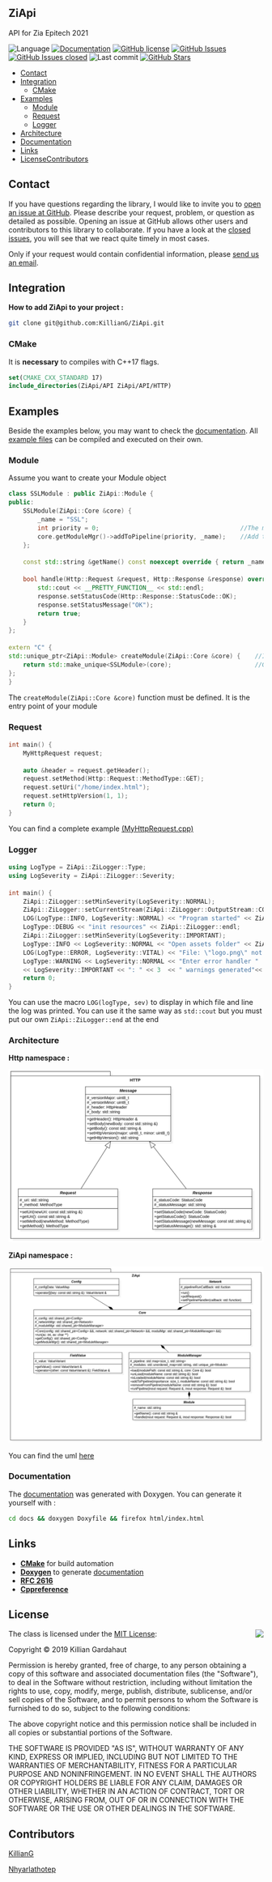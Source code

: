 ## ZiApi

API for Zia Epitech 2021

![Language](https://img.shields.io/github/languages/top/KillianG/ZiApi.svg?style=flat)
[![Documentation](https://img.shields.io/badge/docs-doxygen-blue.svg?style=flat)](https://killiang.github.io/)
[![GitHub license](https://img.shields.io/badge/license-MIT-blue.svg?style=flat)](https://github.com/KillianG/ZiApi/blob/master/LICENSE)
[![GitHub Issues](https://img.shields.io/github/issues/KillianG/ZiApi.svg?style=flat)](https://github.com/KillianG/ZiApi/issues)
[![GitHub Issues closed](https://img.shields.io/github/issues-closed-raw/KillianG/ZiApi.svg?style=flat)](https://github.com/KillianG/ZiApi/issues?utf8=%E2%9C%93&q=is%3Aissue+is%3Aclosed)
![Last commit](https://img.shields.io/github/last-commit/KillianG/ZiApi.svg?style=flat)
[![GitHub Stars](https://img.shields.io/github/stars/KillianG/ZiApi.svg?style=social)](https://github.com/KillianG/ZiApi)

- [Contact](#contact)
- [Integration](#integration)
  - [CMake](#cmake)
- [Examples](#examples)  
  - [Module](#module)
  - [Request](#request)
  - [Logger](#logger)
- [Architecture](#architecture)
- [Documentation](#documentation)
- [Links](#links)
- [License](#license)[Contributors](#Contributors)

## Contact
If you have questions regarding the library, I would like to invite you to [open an issue at GitHub](https://github.com/KillianG/ZiApi/issues/new). Please describe your request, problem, or question as detailed as possible. Opening an issue at GitHub allows other users and contributors to this library to collaborate. If you have a look at the [closed issues](https://github.com/KillianG/ZiApi/issues?q=is%3Aissue+is%3Aclosed), you will see that we react quite timely in most cases.

Only if your request would contain confidential information, please [send us an email](mailto:nathan.lebon@epitech.eu).

## Integration
**How to add ZiApi to your project :**
```bash
git clone git@github.com:KillianG/ZiApi.git
```
### CMake
It is **necessary** to compiles with  C++17 flags.
```cmake
set(CMAKE_CXX_STANDARD 17)
include_directories(ZiApi/API ZiApi/API/HTTP)
```

## Examples

Beside the examples below, you may want to check the [documentation](https://killiang.github.io/). 
All [example files](https://github.com/KillianG/ZiApi/tree/master/examples) can be compiled and executed on their own.

### Module
Assume you want to create your Module object

```c++
class SSLModule : public ZiApi::Module {
public:
    SSLModule(ZiApi::Core &core) {
        _name = "SSL";
        int priority = 0;                                       //The module priority can be set in the config file
        core.getModuleMgr()->addToPipeline(priority, _name);    //Add the module to the processing list
    };

    const std::string &getName() const noexcept override { return _name; }

    bool handle(Http::Request &request, Http::Response &response) override {    //Do your things here
        std::cout << __PRETTY_FUNCTION__ << std::endl;                          //virtual bool SSLModule::handle(Http::Request&, Http::Response&)
        response.setStatusCode(Http::Response::StatusCode::OK);
        response.setStatusMessage("OK");
        return true;
    }
};

extern "C" {
std::unique_ptr<ZiApi::Module> createModule(ZiApi::Core &core) {    //It will be called by the dl functions
    return std::make_unique<SSLModule>(core);                       //Gives the Core to the module if needed
};
}
```

The `createModule(ZiApi::Core &core)` function must be defined. It is the entry point of your module

### Request

```c++
int main() {
    MyHttpRequest request;

    auto &header = request.getHeader();                                     //Get the request's header
    request.setMethod(Http::Request::MethodType::GET);                      //Sets the request's method
    request.setUri("/home/index.html");                                     //Sets the request's uri
    request.setHttpVersion(1, 1);                                           //Sets the request's versions
    return 0;
}
```

You can find a complete example [(MyHttpRequest.cpp)](https://github.com/KillianG/ZiApi/blob/master/examples/MyHttpRequest.cpp)

### Logger

```c++
using LogType = ZiApi::ZiLogger::Type;
using LogSeverity = ZiApi::ZiLogger::Severity;

int main() {
    ZiApi::ZiLogger::setMinSeverity(LogSeverity::NORMAL);                                                    //sets the severity at normal
    ZiApi::ZiLogger::setCurrentStream(ZiApi::ZiLogger::OutputStream::COUT);                                  //sets the logger output on the standard output
    LOG(LogType::INFO, LogSeverity::NORMAL) << "Program started" << ZiApi::ZiLogger::endl;                   //[INFO] LoggerTest.cpp:13 : Program started
    LogType::DEBUG << "init resources" << ZiApi::ZiLogger::endl;                                             //[DEBUG] init resources
    ZiApi::ZiLogger::setMinSeverity(LogSeverity::IMPORTANT);                                                 //sets the severity at important
    LogType::INFO << LogSeverity::NORMAL << "Open assets folder" << ZiApi::ZiLogger::endl;                   //not showed because normal < important
    LOG(LogType::ERROR, LogSeverity::VITAL) << "File: \"logo.png\" not found" << ZiApi::ZiLogger::endl;      //[ERROR] LoggerTest.cpp:17 : File: "logo.png" not found
    LogType::WARNING << LogSeverity::NORMAL << "Enter error handler "
    << LogSeverity::IMPORTANT << ": " << 3  << " warnings generated"<< ZiApi::ZiLogger::endl;                //[WARNING] : 3 warnings generated
    return 0;
}
```
You can use the macro `LOG(logType, sev)` to display in which file and line the log was printed. You can use it the same way as `std::cout` but you must put our own `ZiApi::ZiLogger::end` at the end

### Architecture

**Http namespace :**

[![Http](https://raw.githubusercontent.com/KillianG/ZiApi/master/docs/HTTP.png)](https://github.com/KillianG/ZiApi/blob/master/docs/HTTP.png)

**ZiApi namespace :**

[![ZiApi](https://raw.githubusercontent.com/KillianG/ZiApi/master/docs/ZiApi.png)](https://github.com/KillianG/ZiApi/blob/master/docs/ZiApi.png)

You can find the uml [here](https://github.com/KillianG/ZiApi/blob/master/docs/Zia.mdj)

### Documentation
The [documentation](https://killiang.github.io/) was generated with Doxygen. You can generate it yourself with :
```bash
cd docs && doxygen Doxyfile && firefox html/index.html
```

## Links
- [**CMake**](https://cmake.org) for build automation
- [**Doxygen**](http://www.doxygen.nl/) to generate [documentation](https://killiang.github.io/)
- [**RFC 2616**](https://www.ietf.org/rfc/rfc2616.txt)
- [**Cppreference**](https://en.cppreference.com/w/)

## License
<img align="right" src="http://opensource.org/trademarks/opensource/OSI-Approved-License-100x137.png">

The class is licensed under the [MIT License](http://opensource.org/licenses/MIT):

Copyright &copy; 2019 Killian Gardahaut

Permission is hereby granted, free of charge, to any person obtaining a copy of this software and associated documentation files (the "Software"), to deal in the Software without restriction, including without limitation the rights to use, copy, modify, merge, publish, distribute, sublicense, and/or sell copies of the Software, and to permit persons to whom the Software is furnished to do so, subject to the following conditions: 

The above copyright notice and this permission notice shall be included in all copies or substantial portions of the Software.

THE SOFTWARE IS PROVIDED "AS IS", WITHOUT WARRANTY OF ANY KIND, EXPRESS OR IMPLIED, INCLUDING BUT NOT LIMITED TO THE WARRANTIES OF MERCHANTABILITY, FITNESS FOR A PARTICULAR PURPOSE AND NONINFRINGEMENT. IN NO EVENT SHALL THE AUTHORS OR COPYRIGHT HOLDERS BE LIABLE FOR ANY CLAIM, DAMAGES OR OTHER LIABILITY, WHETHER IN AN ACTION OF CONTRACT, TORT OR OTHERWISE, ARISING FROM, OUT OF OR IN CONNECTION WITH THE SOFTWARE OR THE USE OR OTHER DEALINGS IN THE SOFTWARE.

## Contributors
[KillianG](https://github.com/KillianG)

[Nhyarlathotep](https://github.com/nhyarlathotep)
